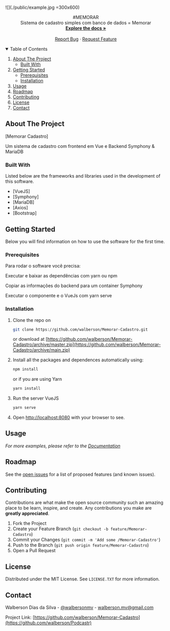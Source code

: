    ![](./public/example.jpg =300x600)
 <p align="center">
  #MEMORAR
  <br />
    Sistema de cadastro simples com banco de dados = Memorar
    <br />
    <a href="https://github.com/walberson/Memorar-Cadastro"><strong>Explore the docs »</strong></a>
    <br />
    <br />
    <a href="https://github.com/walberson/Memorar-Cadastro/issues">Report Bug</a>
    ·
    <a href="https://github.com/walberson/Memorar-Cadastro/issues">Request Feature</a>
  </p>
</p>



<!-- TABLE OF CONTENTS -->
<details open="open">
  <summary>Table of Contents</summary>
  <ol>
    <li>
      <a href="#about-the-project">About The Project</a>
      <ul>
        <li><a href="#built-with">Built With</a></li>
      </ul>
    </li>
    <li>
      <a href="#getting-started">Getting Started</a>
      <ul>
        <li><a href="#prerequisites">Prerequisites</a></li>
        <li><a href="#installation">Installation</a></li>
      </ul>
    </li>
    <li><a href="#usage">Usage</a></li>
    <li><a href="#roadmap">Roadmap</a></li>
    <li><a href="#contributing">Contributing</a></li>
    <li><a href="#license">License</a></li>
    <li><a href="#contact">Contact</a></li>
  </ol>
</details>



<!-- ABOUT THE PROJECT -->
## About The Project

[Memorar Cadastro]

  <p>
  Um sistema de cadastro com frontend em Vue e Backend Symphony & MariaDB </p>


  
  
### Built With

Listed below are the frameworks and libraries used in the development of this software.
* [VueJS]
* [Symphony]
* [MariaDB]
* [Axios]
* [Bootstrap]



<!-- GETTING STARTED -->
## Getting Started

Below you will find information on how to use the software for the first time. 

### Prerequisites

<p>Para rodar o software você precisa:</p>
<p>Executar e baixar as dependências com yarn ou npm</p>
<p>Copiar as informações do backend para um container Symphony</p>
<p>Executar o componente e o VueJs com yarn serve</p>

### Installation

1. Clone the repo on
   ```sh
   git clone https://github.com/walberson/Memorar-Cadastro.git
   ```
   or download at [https://github.com/walberson/Memorar-Cadastro/archive/master.zip](https://github.com/walberson/Memorar-Cadastro/archive/main.zip)

3. Install all the packages and dependences automatically using:
      ```sh
   npm install
   ```
   or if you are using Yarn
      ```sh
   yarn install
   ```

4. Run the server VueJS
      ```sh
   yarn serve
   ```

7. Open [http://localhost:8080](http://localhost:8080) with your browser to see.

<!-- USAGE EXAMPLES -->
## Usage



_For more examples, please refer to the [Documentation](https://github.com/walberson/Memorar-Cadastro)_



<!-- ROADMAP -->
## Roadmap

See the [open issues](https://github.com/walberson/Memorar-Cadastro/issues) for a list of proposed features (and known issues).



<!-- CONTRIBUTING -->
## Contributing

Contributions are what make the open source community such an amazing place to be learn, inspire, and create. Any contributions you make are **greatly appreciated**.

1. Fork the Project
2. Create your Feature Branch (`git checkout -b feature/Memorar-Cadastro`)
3. Commit your Changes (`git commit -m 'Add some /Memorar-Cadastro'`)
4. Push to the Branch (`git push origin feature/Memorar-Cadastro`)
5. Open a Pull Request



<!-- LICENSE -->
## License

Distributed under the MIT License. See `LICENSE.TXT` for more information.



<!-- CONTACT -->
## Contact

Walberson Dias da Silva - [@walbersonmv](https://twitter.com/walbersonmv) - walberson.mv@gmail.com

Project Link: [https://github.com/walberson/Memorar-Cadastro](https://github.com/walberson/Podcastr)
